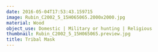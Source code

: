 ```yaml
---
date: 2016-05-04T17:53:43.159715
image: Rubin_C2002_5_15H065065.2000x2000.jpg
material: Wood
object_use: Domestic | Military or hunting | Religious
thumbnail: Rubin_C2002_5_15H065065.preview.jpg
title: Tribal Mask
---
```



